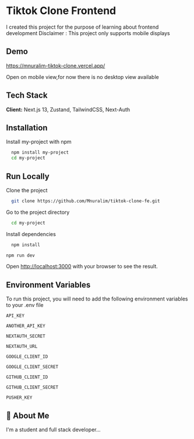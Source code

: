 # Tiktok Clone Frontend

I created this project for the purpose of learning about frontend development
Disclaimer : This project only supports mobile displays

## Demo

https://mnuralim-tiktok-clone.vercel.app/

Open on mobile view,for now there is no desktop view available

## Tech Stack

**Client:** Next.js 13, Zustand, TailwindCSS, Next-Auth

## Installation

Install my-project with npm

```bash
  npm install my-project
  cd my-project
```

## Run Locally

Clone the project

```bash
  git clone https://github.com/Mnuralim/tiktok-clone-fe.git
```

Go to the project directory

```bash
  cd my-project
```

Install dependencies

```bash
  npm install
```

```bash
npm run dev
```

Open [http://localhost:3000](http://localhost:3000) with your browser to see the result.

## Environment Variables

To run this project, you will need to add the following environment variables to your .env file

`API_KEY`

`ANOTHER_API_KEY`

`NEXTAUTH_SECRET`

`NEXTAUTH_URL`

`GOOGLE_CLIENT_ID`

`GOOGLE_CLIENT_SECRET`

`GITHUB_CLIENT_ID`

`GITHUB_CLIENT_SECRET`

`PUSHER_KEY`

## 🚀 About Me

I'm a student and full stack developer...
